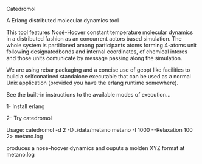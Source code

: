 Catedromol

A Erlang distributed molecular dynamics tool


This tool features Nosé-Hoover constant temperature molecular dynamics in a distributed fashion
as an concurrent actors based simulation. The whole system is partitioned among participants atoms
forming 4-atoms unit following designatedbonds and internal coordinates, of chemical interes and those
units comunicate by message passing along the simulation. 

We are using rebar packaging and a concise use of geopt like facilities to build a selfconatined standalone
executable that can be used as a normal Unix application (provided you have the erlang runtime somewhere).

See the built-in instructions to the available modes of execution...


1- Install erlang

2- Try catedromol

  Usage: catedromol -d 2 -D ./data/metano metano -I 1000 --Relaxation 100 2> metano.log 

produces a nose-hoover dynamics and ouputs a molden XYZ format at metano.log



